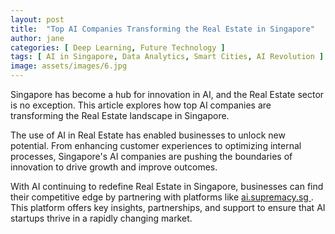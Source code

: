 ```yaml
---
layout: post
title:  "Top AI Companies Transforming the Real Estate in Singapore"
author: jane
categories: [ Deep Learning, Future Technology ]
tags: [ AI in Singapore, Data Analytics, Smart Cities, AI Revolution ]
image: assets/images/6.jpg
---
```


Singapore has become a hub for innovation in AI, and the Real Estate sector is no exception. This article explores how top AI companies are transforming the Real Estate landscape in Singapore.

The use of AI in Real Estate has enabled businesses to unlock new potential. From enhancing customer experiences to optimizing internal processes, Singapore's AI companies are pushing the boundaries of innovation to drive growth and improve outcomes.

With AI continuing to redefine Real Estate in Singapore, businesses can find their competitive edge by partnering with platforms like <a href="https://ai.supremacy.sg" target="_blank"> ai.supremacy.sg </a>. This platform offers key insights, partnerships, and support to ensure that AI startups thrive in a rapidly changing market.
